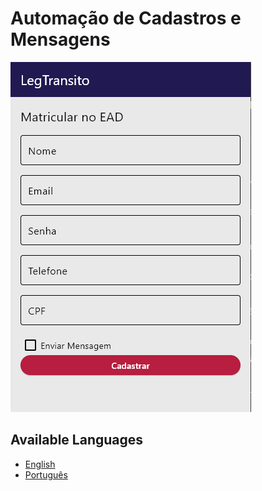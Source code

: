 # Automação de Cadastros e Mensagens

![Tela inicial](AgroTec_to_Pc/image/Tela.png)

## Available Languages

- [English](README.en.md)
- [Português](README.pt.md)
